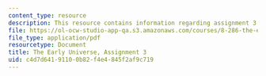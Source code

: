 ```yaml
---
content_type: resource
description: This resource contains information regarding assignment 3.
file: https://ol-ocw-studio-app-qa.s3.amazonaws.com/courses/8-286-the-early-universe-fall-2013/c4d7d64191100b82f4e4845f2af9c719_MIT8_286F13_ps3.pdf
file_type: application/pdf
resourcetype: Document
title: The Early Universe, Assignment 3
uid: c4d7d641-9110-0b82-f4e4-845f2af9c719
---
```

